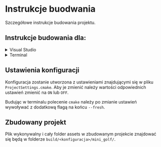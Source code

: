 # Instrukcje buodwania

Szczegółowe instrukcje budowania projektu.

## Instrukcje budowania dla:

<details>
<summary>Visual Studio</summary>

Budowanie przy pomocy VS jest banalne. Wystarczy otworzyć projekt. VS sam znajdzie pliki CMake. 
Należy u góry wybrać jedynie rodzaj konfiguracji i plik wykonywalny. 
Następnie można zbudować projekt kombinacją klawiszy ctrl + shift + B, lub zbudować i uruchomić przyciskiem F5. 
W razie problemów z kompilacją pomocne może być przejście z kompilatora MSVC na Clang lub usunięcie projektu, a następnie ponowne jego sklonowanie.

</details>

<details>
<summary>Terminal</summary>

Budowanie projektu odbywa się w dwóch prostych krokach:
1) Utworzenie konfiguracji przy pomocy CMake
2) Zbudowanie programu przy pomocy generatora Ninja

Krok 1 nie jest wymagany jeżeli od ostatniego zbudowania projektu wprowadzono wyłącznie zmiany do plików źródłowych (tzn. program zbuduje się poprawnie tak długo jak nie dodasz nowego pliku).

### (1) 

W folderze głównym projektu wydaj polecenie:

    cmake . --preset <konfiguracja>

gdzie dostępnymi (na systemach Linux i MacOS) konfiguracjami są:
- unixlike-gcc-debug
- unixlike-gcc-release
- unixlike-clang-debug
- unixlike-clang-release

### (2)

przejdź do folderu `build/<konfiguracja>/` i wywołaj polecenie:

    ninja

</details>

## Ustawienia konfiguracji

Konfiguracja zostanie utworzona z ustawieniami znajdującymi się w pliku `ProjectSettings.cmake`. Aby je zmienić należy wartości odpowiednich ustawień zmienić na `ON` lub `OFF`.

Budując w terminalu polecenie `cmake` należy po zmianie ustawień wywoływać z dodatkową flagą na końcu `--fresh`.

## Zbudowany projekt

Plik wykonywalny i cały folder assets w zbudowanym projekcie znajdować się będą w folderze `build/<konfiguracja>/mini_golf/`.

